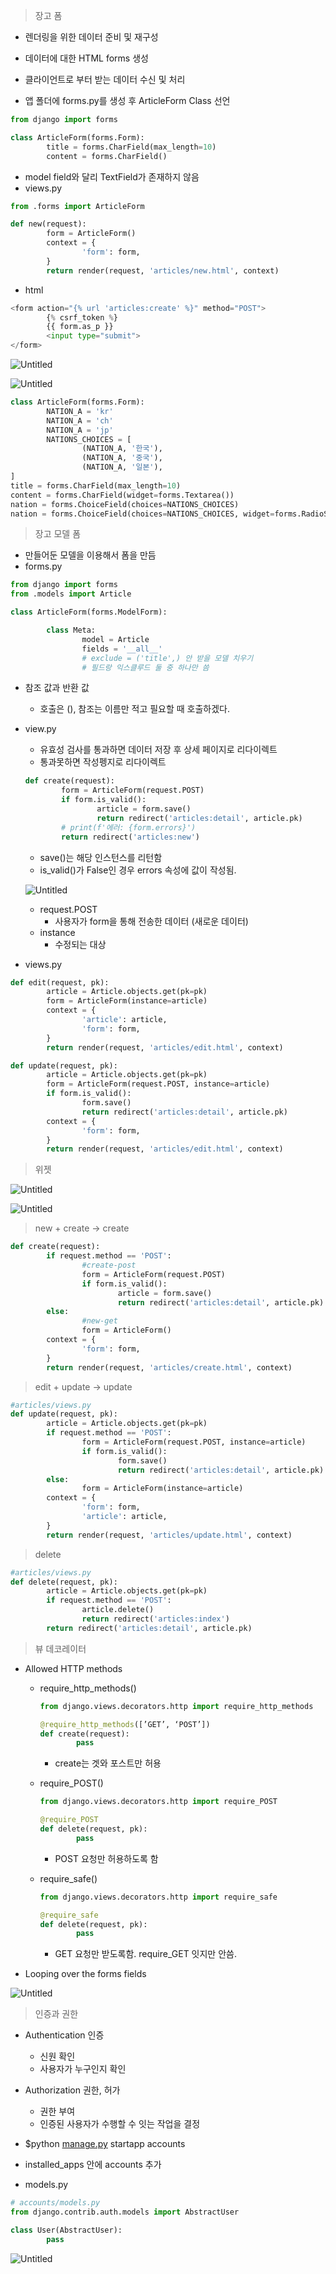 > 장고 폼
> 
- 렌더링을 위한 데이터 준비 및 재구성
- 데이터에 대한 HTML forms 생성
- 클라이언트로 부터 받는 데이터 수신 및 처리

- 앱 폴더에 forms.py를 생성 후 ArticleForm Class 선언

```python
from django import forms

class ArticleForm(forms.Form):
		title = forms.CharField(max_length=10)
		content = forms.CharField()
```

- model field와 달리 TextField가 존재하지 않음
- views.py

```python
from .forms import ArticleForm

def new(request):
		form = ArticleForm()
		context = {
				'form': form,
		}
		return render(request, 'articles/new.html', context)
```

- html

```python
<form action="{% url 'articles:create' %}" method="POST">
		{% csrf_token %}
		{{ form.as_p }}
		<input type="submit">
</form>
```

![Untitled](https://s3-us-west-2.amazonaws.com/secure.notion-static.com/d94d71c6-516e-471f-83c3-380bfa6cb92d/Untitled.png)

![Untitled](https://s3-us-west-2.amazonaws.com/secure.notion-static.com/f15fc977-3932-4ee9-882f-d8a1545ee817/Untitled.png)

```python
class ArticleForm(forms.Form):
		NATION_A = 'kr'
		NATION_A = 'ch'
		NATION_A = 'jp'
		NATIONS_CHOICES = [
				(NATION_A, '한국'),
				(NATION_A, '중국'),
				(NATION_A, '일본'),
]
title = forms.CharField(max_length=10)
content = forms.CharField(widget=forms.Textarea())
nation = forms.ChoiceField(choices=NATIONS_CHOICES)
nation = forms.ChoiceField(choices=NATIONS_CHOICES, widget=forms.RadioSelet())

```

> 장고 모델 폼
> 
- 만들어둔 모델을 이용해서 폼을 만듬
- forms.py

```python
from django import forms
from .models import Article

class ArticleForm(forms.ModelForm):

		class Meta:
				model = Article
				fields = '__all__'
				# exclude = ('title',) 안 받을 모델 치우기
				# 필드랑 익스클루드 둘 중 하나만 씀
```

- 참조 값과 반환 값
    - 호출은 (), 참조는 이름만 적고 필요할 때 호출하겠다.
- view.py
    - 유효성 검사를 통과하면 데이터 저장 후 상세 페이지로 리다이렉트
    - 통과못하면 작성펭지로 리다이렉트
    
    ```python
    def create(request):
    		form = ArticleForm(request.POST)
    		if form.is_valid():
    				article = form.save()
    				return redirect('articles:detail', article.pk)
    		# print(f'에러: {form.errors}')
    		return redirect('articles:new')
    ```
    
    - save()는 해당 인스턴스를 리턴함
    - is_valid()가 False인 경우 errors 속성에 값이 작성됨.
    
    ![Untitled](https://s3-us-west-2.amazonaws.com/secure.notion-static.com/7b01adcc-cd23-4100-bcfa-f2e6d6e81eb6/Untitled.png)
    
    - request.POST
        - 사용자가 form을 통해 전송한 데이터 (새로운 데이터)
    - instance
        - 수정되는 대상
- views.py

```python
def edit(request, pk):
		article = Article.objects.get(pk=pk)
		form = ArticleForm(instance=article)
		context = {
				'article': article,
				'form': form,
		}
		return render(request, 'articles/edit.html', context)
```

```python
def update(request, pk):
		article = Article.objects.get(pk=pk)
		form = ArticleForm(request.POST, instance=article)
		if form.is_valid():
				form.save()
				return redirect('articles:detail', article.pk)
		context = {
				'form': form,
		}
		return render(request, 'articles/edit.html', context)
```

> 위젯
> 

![Untitled](https://s3-us-west-2.amazonaws.com/secure.notion-static.com/ec351942-5adf-4ea2-a09e-93d44c1044ee/Untitled.png)

![Untitled](https://s3-us-west-2.amazonaws.com/secure.notion-static.com/6040ea8c-79cc-4c4f-bccc-0ffe860a9edf/Untitled.png)

> new + create → create
> 

```python
def create(request):
		if request.method == 'POST':
				#create-post
				form = ArticleForm(request.POST)
				if form.is_valid():
						article = form.save()
						return redirect('articles:detail', article.pk)
		else:
				#new-get
				form = ArticleForm()
		context = {
				'form': form,
		}
		return render(request, 'articles/create.html', context)
```

> edit + update → update
> 

```python
#articles/views.py
def update(request, pk):
		article = Article.objects.get(pk=pk)
		if request.method == 'POST':
				form = ArticleForm(request.POST, instance=article)
				if form.is_valid():
						form.save()
						return redirect('articles:detail', article.pk)
		else:
				form = ArticleForm(instance=article)
		context = {
				'form': form,
				'article': article,
		}
		return render(request, 'articles/update.html', context)
```

> delete
> 

```python
#articles/views.py
def delete(request, pk):
		article = Article.objects.get(pk=pk)
		if request.method == 'POST':
				article.delete()
				return redirect('articles:index')
		return redirect('articles:detail', article.pk)
```

> 뷰 데코레이터
> 
- Allowed HTTP methods
    - require_http_methods()
        
        ```python
        from django.views.decorators.http import require_http_methods
        
        @require_http_methods([’GET’, ‘POST’])
        def create(request):
        		pass
        
        ```
        
        - create는 겟와 포스트만 허용
    - require_POST()
        
        ```python
        from django.views.decorators.http import require_POST
        
        @require_POST
        def delete(request, pk):
        		pass
        ```
        
        - POST 요청만 허용하도록 함
    - require_safe()
        
        ```python
        from django.views.decorators.http import require_safe
        
        @require_safe
        def delete(request, pk):
        		pass
        ```
        
        - GET 요청만 받도록함. require_GET 잇지만 안씀.
        
- Looping over the forms fields

![Untitled](https://s3-us-west-2.amazonaws.com/secure.notion-static.com/4146b26d-eeb6-45be-b6e8-1618e5ff670f/Untitled.png)

> 인증과 권한
> 
- Authentication 인증
    - 신원 확인
    - 사용자가 누구인지 확인
- Authorization 권한, 허가
    - 권한 부여
    - 인증된 사용자가 수행할 수 잇는 작업을 결정

- $python [manage.py](http://manage.py) startapp accounts
- installed_apps 안에 accounts 추가

- models.py

```python
# accounts/models.py
from django.contrib.auth.models import AbstractUser

class User(AbstractUser):
		pass
```

![Untitled](https://s3-us-west-2.amazonaws.com/secure.notion-static.com/1ef5ab4b-8c51-4072-9c6a-32f18795b77e/Untitled.png)